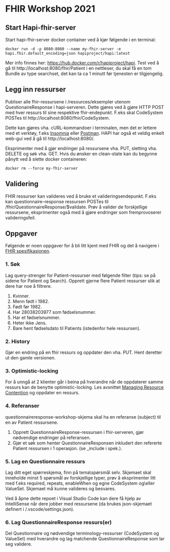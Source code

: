 # FHIR Workshop 2021

## Start Hapi-fhir-server
Start hapi-fhir-server docker container ved å kjør følgende i en terminal: 
```
docker run -d -p 8080:8080 --name my-fhir-server -e hapi.fhir.default_encoding=json hapiproject/hapi:latest
```
Mer info finnes her: https://hub.docker.com/r/hapiproject/hapi.
Test ved å gå til http://localhost:8080/fhir/Patient i en nettleser, du skal få en tom Bundle av type searchset, det kan ta ca 1 minutt før tjenesten er tilgjengelig.

## Legg inn ressurser
Publiser alle fhir-ressursene i /resources/eksempler utenom QuestionaireResponse i hapi-serveren. Dette gjøres ved å gjøre HTTP POST med hver ressurs til sine respektive fhir-endepunkt. F.eks skal CodeSystem POSTes til http://localhost:8080/fhir/CodeSystem.

Dette kan gjøres vha. cURL-kommandoer i terminalen, men det er lettere med et verktøy, f.eks [Insomnia](https://insomnia.rest/) eller [Postman](https://www.postman.com/). HAPI har også et veldig enkelt web-gui ved å gå til http://localhost:8080/.

Eksprimenter med å gjør endringer på ressursene vha. PUT, sletting vha. DELETE og søk vha. GET.
Hvis du ønsker en clean-state kan du begynne pånytt ved å slette docker containeren: 
```
docker rm --force my-fhir-server
```

## Validering
FHIR ressurser kan valideres ved å bruke et valideringsendepunkt. F.eks kan questionnaire-response ressursen POSTes til /fhir/QuestionnaireResponse/$validate. Prøv å valider de forskjellige ressursene, eksprimenter også med å gjøre endringer som fremprovoserer valideringsfeil.

## Oppgaver
Følgende er noen oppgaver for å bli litt kjent med FHIR og det å navigere i [FHIR spesifikasjonen](http://hl7.org/fhir/).

### 1. Søk
Lag query-strenger for Patient-ressurser med følgende filter (tips: se på sidene for Patient og Search). Opprett gjerne flere Patient ressurser slik at dere har noe å filtrere.
1. Kvinner.
2. Menn født i 1982.
3. Født før 1982.
4. Har 28038203977 som fødselsnummer.
5. Har et fødselsnummer.
6. Heter ikke Jens.
7. Bare hent fødselsdato til Patients (istedenfor hele ressursen).

### 2. History
Gjør en endring på en fhir ressurs og oppdater den vha. PUT. Hent deretter ut den gamle versionen.

### 3. Optimistic-locking
For å unngå at 2 klienter går i beina på hverandre når de oppdaterer samme ressurs kan de benytte optimistic-locking. Les avsnittet [Managing Resource Contention](http://hl7.org/fhir/http.html#concurrency) og oppdater en ressurs.

### 4. Referanser
questionnaireresponse-workshop-skjema skal ha en referanse (subject) til en av Patient ressursene.
1. Opprett QuestionnaireResponse-ressursen i fhir-serveren, gjør nødvendige endringer på referansen.
2. Gjør et søk som henter QuestionnaireResponsen inkludert den refererte Patient ressursen i 1 operasjon. (se _include i spek.).

### 5. Lag en Questionnaire ressurs
Lag ditt eget spørreskjema, finn på tema\spørsmål selv. Skjemaet skal inneholde minst 5 spørsmål av forskjellige typer, prøv å eksprimenter litt med f.eks required, repeats, enableWhen og egne CodeSystem og\eller ValueSet. Skjemaet må kunne valideres og besvares.

Ved å åpne dette repoet i Visual Studio Code kan dere få hjelp av IntelliSense når dere jobber med ressursene (da brukes json-skjemaet definert i /.vscode/settings.json).

### 6. Lag QuestionnaireResponse ressurs(er)
Del Questionnaire og nødvendige terminology-ressurser (CodeSystem og ValueSet) med hverandre og lag matchende QuestionnaireResponse som lar seg validere.